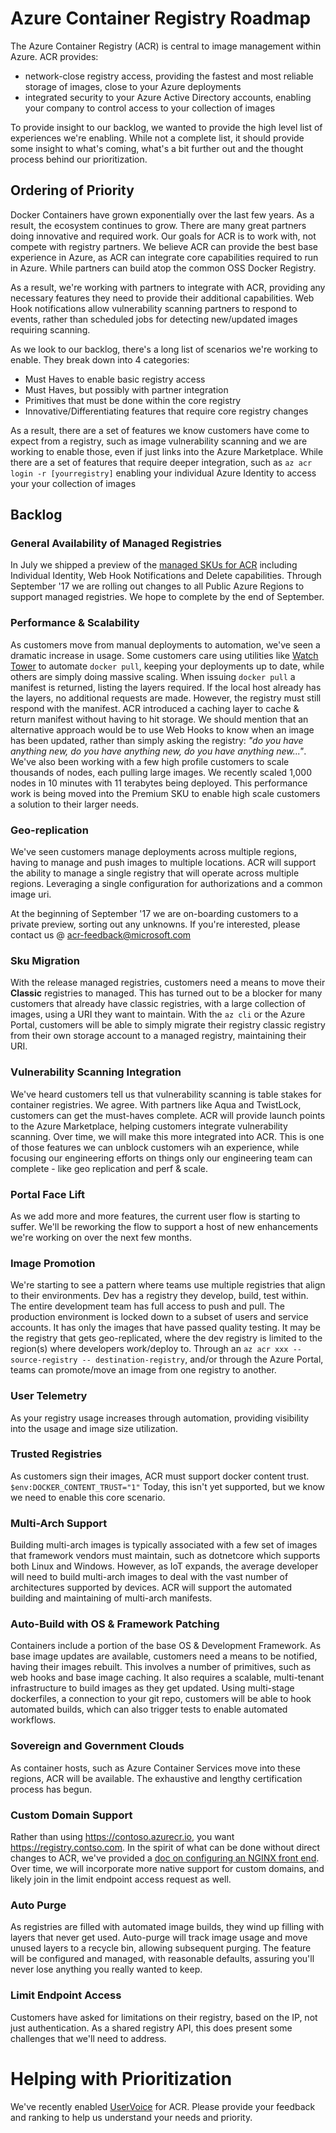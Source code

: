 # Azure Container Registry Roadmap #
The Azure Container Registry (ACR) is central to image management within Azure. ACR provides:
* network-close registry access, providing the fastest and most reliable storage of images, close to your Azure deployments
* integrated security to your Azure Active Directory accounts, enabling your company to control access to your collection of images

To provide insight to our backlog, we wanted to provide the high level list of experiences we're enabling. While not a complete list, it should provide some insight to what's coming, what's a bit further out and the thought process behind our prioritization.

## Ordering of Priority ##
Docker Containers have grown exponentially over the last few years. As a result, the ecosystem continues to grow. There are many great partners doing innovative and required work. Our goals for ACR is to work with, not compete with registry partners. We believe ACR can provide the best base experience in Azure, as ACR can integrate core capabilities required to run in Azure. While partners can build atop the common OSS Docker Registry. 

As a result, we're working with partners to integrate with ACR, providing any necessary features they need to provide their additional capabilities. Web Hook notifications allow vulnerability scanning partners to respond to events, rather than scheduled jobs for detecting new/updated images requiring scanning. 

As we look to our backlog, there's a long list of scenarios we're working to enable. They break down into 4 categories:

* Must Haves to enable basic registry access
* Must Haves, but possibly with partner integration
* Primitives that must be done within the core registry
* Innovative/Differentiating features that require core registry changes

As a result, there are a set of features we know customers have come to expect from a registry, such as image vulnerability scanning and we are working to enable those, even if just links into the Azure Marketplace. 
While there are a set of features that require deeper integration, such as ` az acr login -r [yourregistry] ` enabling your individual Azure Identity to access your your collection of images

## Backlog ##
### General Availability of Managed Registries ###
In July we shipped a preview of the [managed SKUs for ACR](https://blogs.msdn.microsoft.com/stevelasker/2017/07/25/new-azure-container-registry-skus/) including Individual Identity, Web Hook Notifications and Delete capabilities. Through September '17 we are rolling out changes to all Public Azure Regions to support managed registries. We hope to complete by the end of September. 

### Performance & Scalability ###
As customers move from manual deployments to automation, we've seen a dramatic increase in usage. Some customers care using utilities like [Watch Tower](https://github.com/v2tec/watchtower) to automate ` docker pull `, keeping your deployments up to date, while others are simply doing massive scaling. 
When issuing `docker pull` a manifest is returned, listing the layers required. If the local host already has the layers, no additional requests are made. However, the registry must still respond with the manifest. ACR introduced a caching layer to cache & return manifest without having to hit storage. We should mention that an alternative approach would be to use Web Hooks to know when an image has been updated, rather than simply asking the registry: *"do you have anything new, do you have anything new, do you have anything new..."*.
We've also been working with a few high profile customers to scale thousands of nodes, each pulling large images. We recently scaled 1,000 nodes in 10 minutes with 11 terabytes being deployed. This performance work is being moved into the Premium SKU to enable high scale customers a solution to their larger needs.

### Geo-replication ###
We've seen customers manage deployments across multiple regions, having to manage and push images to multiple locations. ACR will support the ability to manage a single registry that will operate across multiple regions. Leveraging a single configuration for authorizations and a common image uri. 

At the beginning of September '17 we are on-boarding customers to a private preview, sorting out any unknowns. If you're interested, please contact us @ acr-feedback@microsoft.com 

### Sku Migration ###
With the release managed registries, customers need a means to move their **Classic** registries to managed. This has turned out to be a blocker for many customers that already have classic registries, with a large collection of images, using a URI they want to maintain. 
With the `az cli` or the Azure Portal, customers will be able to simply migrate their registry classic registry from their own storage account to a managed registry, maintaining their URI.

### Vulnerability Scanning Integration ###
We've heard customers tell us that vulnerability scanning is table stakes for container registries. We agree. With partners like Aqua and TwistLock, customers can get the must-haves complete. ACR will provide launch points to the Azure Marketplace, helping customers integrate vulnerability scanning. Over time, we will make this more integrated into ACR. This is one of those features we can unblock customers wih an experience, while focusing our engineering efforts on things only our engineering team can complete - like geo replication and perf & scale. 

### Portal Face Lift ###
As we add more and more features, the current user flow is starting to suffer. We'll be reworking the flow to support a host of new enhancements we're working on over the next few months.

### Image Promotion ###
We're starting to see a pattern where teams use multiple registries that align to their environments. Dev has a registry they develop, build, test within. The entire development team has full access to push and pull. The production environment is locked down to a subset of users and service accounts. It has only the images that have passed quality testing. It may be the registry that gets geo-replicated, where the dev registry is limited to the region(s) where developers work/deploy to. 
Through an `az acr xxx --source-registry -- destination-registry`, and/or through the Azure Portal, teams can promote/move an image from one registry to another. 

### User Telemetry ###
As your registry usage increases through automation, providing visibility into the usage and image size utilization.

### Trusted Registries ###
As customers sign their images, ACR must support docker content trust. `$env:DOCKER_CONTENT_TRUST="1"` Today, this isn't yet supported, but we know we need to enable this core scenario.

### Multi-Arch Support ###
Building multi-arch images is typically associated with a few set of images that framework vendors must maintain, such as dotnetcore which supports both Linux and Windows. However, as IoT expands, the average developer will need to build multi-arch images to deal with the vast number of architectures supported by devices. ACR will support the automated building and maintaining of multi-arch manifests. 

### Auto-Build with OS & Framework Patching ###
Containers include a portion of the base OS & Development Framework. As base image updates are available, customers need a means to be notified, having their images rebuilt. This involves a number of primitives, such as web hooks and base image caching. It also requires a scalable, multi-tenant infrastructure to build images as they get updated. Using multi-stage dockerfiles, a connection to your git repo, customers will be able to hook automated builds, which can also trigger tests to enable automated workflows. 

### Sovereign and Government Clouds ###
As container hosts, such as Azure Container Services move into these regions, ACR will be available. The exhaustive and lengthy certification process has begun.

### Custom Domain Support ###
Rather than using https://contoso.azurecr.io, you want https://registry.contso.com. 
In the spirit of what can be done without direct changes to ACR, we've provided a [doc on configuring an NGINX front end](https://github.com/Azure/acr/tree/master/docs/custom-domain). Over time, we will incorporate more native support for custom domains, and likely join in the limit endpoint access request as well.  

### Auto Purge ###
As registries are filled with automated image builds, they wind up filling with layers that never get used. Auto-purge will track image usage and move unused layers to a recycle bin, allowing subsequent purging. The feature will be configured and managed, with reasonable defaults, assuring you'll never lose anything you really wanted to keep. 

### Limit Endpoint Access ###
Customers have asked for limitations on their registry, based on the IP, not just authentication. As a shared registry API, this does present some challenges that we'll need to address. 

# Helping with Prioritization #
We've recently enabled [UserVoice](https://feedback.azure.com/forums/903958-azure-container-registry) for ACR. Please provide your feedback and ranking to help us understand your needs and priority.

